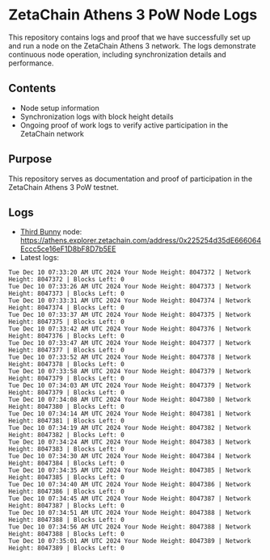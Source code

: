 # ZetaChain Athens 3 PoW Node Logs
This repository contains logs and proof that we have successfully set up and run a node on the ZetaChain Athens 3 network. The logs demonstrate continuous node operation, including synchronization details and performance.

## Contents
- Node setup information
- Synchronization logs with block height details
- Ongoing proof of work logs to verify active participation in the ZetaChain network

## Purpose
This repository serves as documentation and proof of participation in the ZetaChain Athens 3 PoW testnet.

## Logs

- [Third Bunny](https://thirdbunny.xyz/) node: https://athens.explorer.zetachain.com/address/0x225254d35dE666064Eccc5ce16eF1D8bF8D7b5EE
- Latest logs:
```
Tue Dec 10 07:33:20 AM UTC 2024 Your Node Height: 8047372 | Network Height: 8047372 | Blocks Left: 0
Tue Dec 10 07:33:26 AM UTC 2024 Your Node Height: 8047373 | Network Height: 8047373 | Blocks Left: 0
Tue Dec 10 07:33:31 AM UTC 2024 Your Node Height: 8047374 | Network Height: 8047374 | Blocks Left: 0
Tue Dec 10 07:33:37 AM UTC 2024 Your Node Height: 8047375 | Network Height: 8047375 | Blocks Left: 0
Tue Dec 10 07:33:42 AM UTC 2024 Your Node Height: 8047376 | Network Height: 8047376 | Blocks Left: 0
Tue Dec 10 07:33:47 AM UTC 2024 Your Node Height: 8047377 | Network Height: 8047377 | Blocks Left: 0
Tue Dec 10 07:33:52 AM UTC 2024 Your Node Height: 8047378 | Network Height: 8047378 | Blocks Left: 0
Tue Dec 10 07:33:58 AM UTC 2024 Your Node Height: 8047379 | Network Height: 8047379 | Blocks Left: 0
Tue Dec 10 07:34:03 AM UTC 2024 Your Node Height: 8047379 | Network Height: 8047379 | Blocks Left: 0
Tue Dec 10 07:34:08 AM UTC 2024 Your Node Height: 8047380 | Network Height: 8047380 | Blocks Left: 0
Tue Dec 10 07:34:14 AM UTC 2024 Your Node Height: 8047381 | Network Height: 8047381 | Blocks Left: 0
Tue Dec 10 07:34:19 AM UTC 2024 Your Node Height: 8047382 | Network Height: 8047382 | Blocks Left: 0
Tue Dec 10 07:34:24 AM UTC 2024 Your Node Height: 8047383 | Network Height: 8047383 | Blocks Left: 0
Tue Dec 10 07:34:30 AM UTC 2024 Your Node Height: 8047384 | Network Height: 8047384 | Blocks Left: 0
Tue Dec 10 07:34:35 AM UTC 2024 Your Node Height: 8047385 | Network Height: 8047385 | Blocks Left: 0
Tue Dec 10 07:34:40 AM UTC 2024 Your Node Height: 8047386 | Network Height: 8047386 | Blocks Left: 0
Tue Dec 10 07:34:45 AM UTC 2024 Your Node Height: 8047387 | Network Height: 8047387 | Blocks Left: 0
Tue Dec 10 07:34:51 AM UTC 2024 Your Node Height: 8047388 | Network Height: 8047388 | Blocks Left: 0
Tue Dec 10 07:34:56 AM UTC 2024 Your Node Height: 8047388 | Network Height: 8047388 | Blocks Left: 0
Tue Dec 10 07:35:01 AM UTC 2024 Your Node Height: 8047389 | Network Height: 8047389 | Blocks Left: 0
```

